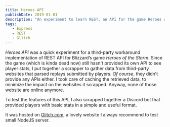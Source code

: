 ```yaml
---
title: Heroes API
publishDate: 2019-01-01
description: "An experiment to learn REST, an API for the game Heroes of the Storm and now a dead project."
tags:
   - Express
   - REST
   - Glitch
---
```


_Heroes API_ was a quick experiment for a third-party workaround implementation of REST API for Blizzard’s game _Heroes of the Storm_. Since the game (which is kinda dead now) still hasn't provided its own API to see player stats, I put together a scrapper to gather data from third-party websites that parsed replays submitted by players. _Of course_, they didn’t provide any APIs either. I took care of caching the retrieved data, to minimize the impact on the websites it scrapped. Anyway, none of those website are online anymore.

To test the features of this API, I also scrapped together a Discord bot that provided players with basic stats in a simple and useful format.

It was hosted on [Glitch.com](https://glitch.com/edit/#!/heroes-api), a lovely website I always recommend to test small NodeJS server.
